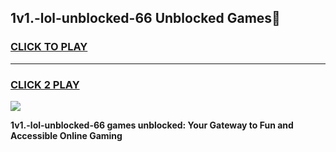 
## 1v1.-lol-unblocked-66 Unblocked Games👋
<h3>
<a href="https://news.freeplayer.one?title=1v1.-lol-unblocked-66&ref=16F">CLICK TO PLAY</a></h3>
<hr>

<h3>
<a href="https://news.freeplayer.one?title=1v1.-lol-unblocked-66&ref=16F">CLICK 2 PLAY</a>
  
</h3>

<a href="https://news.freeplayer.one?title=1v1.-lol-unblocked-66&ref=16F/"><img src="https://clearcache.store/games.png"></a>


**1v1.-lol-unblocked-66 games unblocked: Your Gateway to Fun and Accessible Online Gaming**
